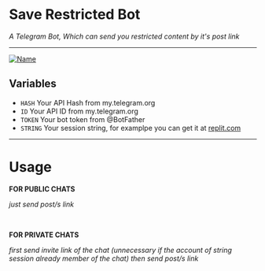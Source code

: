 # Save Restricted Bot

*A Telegram Bot, Which can send you restricted content by it's post link*

---

[![Name](https://www.herokucdn.com/deploy/button.svg)](https://heroku.com/deploy?template=https://github.com/MeizCrazyLeader/Save)

## Variables

- `HASH` Your API Hash from my.telegram.org
- `ID` Your API ID from my.telegram.org
- `TOKEN` Your bot token from @BotFather
- `STRING` Your session string, for examplpe you can get it at [replit.com](https://replit.com/@ErichDaniken/Generate-Telegram-String-Session)

---

# Usage

__FOR PUBLIC CHATS__

_just send post/s link_

<br>

__FOR PRIVATE CHATS__

_first send invite link of the chat (unnecessary if the account of string session already member of the chat)
then send post/s link_
